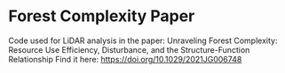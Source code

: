 # Forest Complexity Paper
Code used for LiDAR analysis in the paper: Unraveling Forest Complexity: Resource Use Efficiency, Disturbance, and the Structure-Function Relationship
Find it here: https://doi.org/10.1029/2021JG006748
